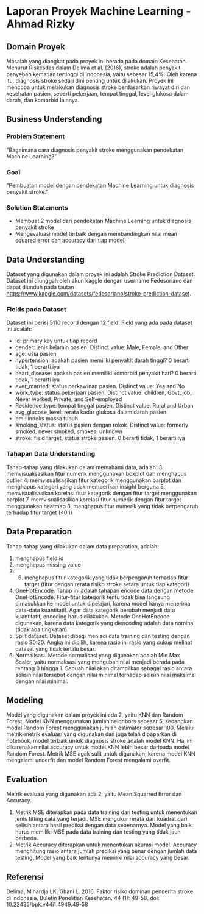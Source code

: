 # Laporan Proyek Machine Learning - Ahmad Rizky #

## Domain Proyek ##
Masalah yang diangkat pada proyek ini berada pada domain Kesehatan. Menurut Riskesdas dalam Delima et al. (2016), stroke adalah penyakit penyebab kematian tertinggi di Indonesia, yaitu sebesar 15,4%. Oleh karena itu, diagnosis stroke sedari dini penting untuk dilakukan. Proyek ini mencoba untuk melakukan diagnosis stroke berdasarkan riwayat diri dan kesehatan pasien, seperti pekerjaan, tempat tinggal, level glukosa dalam darah, dan komorbid lainnya.

## Business Understanding ##
### Problem Statement ###
"Bagaimana cara diagnosis penyakit stroke menggunakan pendekatan Machine Learning?"
### Goal ###
"Pembuatan model dengan pendekatan Machine Learning untuk diagnosis penyakit stroke."
### Solution Statements ###
- Membuat 2 model dari pendekatan Machine Learning untuk diagnosis penyakit stroke
- Mengevaluasi model terbaik dengan membandingkan nilai mean squared error dan accuracy dari tiap model.

## Data Understanding ##
Dataset yang digunakan dalam proyek ini adalah Stroke Prediction Dataset. Dataset ini diunggah oleh akun kaggle dengan username Fedesoriano dan dapat diunduh pada tautan https://www.kaggle.com/datasets/fedesoriano/stroke-prediction-dataset.
### Fields pada Dataset ###
Dataset ini berisi 5110 record dengan 12 field. Field yang ada pada dataset ini adalah:
- id: primary key untuk tiap record
- gender: jenis kelamin pasien. Distinct value: Male, Female, and Other 
- age: usia pasien
- hypertension: apakah pasien memiliki penyakit darah tinggi? 0 berarti tidak, 1 berarti iya
- heart_disease: apakah pasien memiliki komorbid penyakit hati? 0 berarti tidak, 1 berarti iya
- ever_married: status perkawinan pasien. Distinct value: Yes and No
- work_type: status pekerjaan pasien. Distinct value: children, Govt_job, Never worked, Private, and Self-employed
- Residence_type: tempat tinggal pasien. Distinct value: Rural and Urban
- avg_glucose_level: rerata kadar glukosa dalam darah pasien
- bmi: indeks massa tubuh
- smoking_status: status pasien dengan rokok. Distinct value: formerly smoked, never smoked, smokes, unknown
- stroke: field target, status stroke pasien. 0 berarti tidak, 1 berarti iya
### Tahapan Data Understanding ###
Tahap-tahap yang dilakukan dalam memahami data, adalah:
3. memvisualisasikan fitur numerik menggunakan boxplot dan menghapus outlier
4. memvisualisasikan fitur kategorik menggunakan barplot dan menghapus kategori yang tidak memberikan insight berguna
5. memvisualisasikan korelasi fitur kategorik dengan fitur target menggunakan barplot
7. memvisualisasikan korelasi fitur numerik dengan fitur target menggunakan heatmap
8. menghapus fitur numerik yang tidak berpengaruh terhadap fitur target (<0.1)

## Data Preparation ##
Tahap-tahap yang dilakukan dalam data preparation, adalah:
1. menghapus field id
2. menghapus missing value
3. 6. menghapus fitur kategorik yang tidak berpengaruh terhadap fitur target (fitur dengan rerata risiko stroke setara untuk tiap kategori)
4. OneHotEncode. Tahap ini adalah tahapan encode data dengan metode OneHotEncode. Fitur-fitur kategorik tentu tidak bisa langsung dimasukkan ke model untuk dipelajari, karena model hanya menerima data-data kuantitatif. Agar data kategorik berubah menjadi data kuantitatif, encoding harus dilakukan. Metode OneHotEncode digunakan, karena data kategorik yang diencoding adalah data nominal (tidak ada tingkatan).
5. Split dataset. Dataset dibagi menjadi data training dan testing dengan rasio 80:20. Angka ini dipilih, karena rasio ini rasio yang cukup melihat dataset yang tidak terlalu besar.
6. Normalisasi. Metode normalisasi yang digunakan adalah Min Max Scaler, yaitu normalisasi yang mengubah nilai menjadi berada pada rentang 0 hingga 1. Sebuah nilai akan ditampilkan sebagai rasio antara selisih nilai tersebut dengan nilai minimal terhadap selisih nilai maksimal dengan nilai minimal.

## Modeling ##
Model yang digunakan dalam proyek ini ada 2, yaitu KNN dan Random Forest. Model KNN menggunakan jumlah neighbors sebesar 5, sedangkan model Random Forest menggunakan jumlah estimator sebesar 100. Melalui metrik-metrik evaluasi yang digunakan dan juga telah dipaparkan di notebook, model terbaik untuk diagnosis stroke adalah model KNN. Hal ini dikarenakan nilai accuracy untuk model KNN lebih besar daripada model Random Forest. Metrik MSE agak sulit untuk digunakan, karena model KNN mengalami underfit dan model Random Forest mengalami overfit.

## Evaluation ##
Metrik evaluasi yang digunakan ada 2, yaitu Mean Squarred Error dan Accuracy.
1. Metrik MSE diterapkan pada data training dan testing untuk menentukan jenis fitting data yang terjadi. MSE mengukur rerata dari kuadrat dari selisih antara hasil prediksi dengan data sebenarnya. Model yang baik harus memiliki MSE pada data training dan testing yang tidak jauh berbeda.
2. Metrik Accuracy diterapkan untuk menentukan akurasi model. Accuracy menghitung rasio antara jumlah prediksi yang benar dengan jumlah data testing. Model yang baik tentunya memiliki nilai accuracy yang besar.

## Referensi ##
Delima, Mihardja LK, Ghani L. 2016. Faktor risiko dominan penderita stroke di indonesia. Buletin Penelitian Kesehatan. 44 (1): 49-58. doi: 10.22435/bpk.v44i1.4949.49-58
